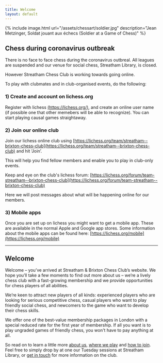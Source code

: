```yaml
---
title: Welcome
layout: default
---
```


{% include image.html url="/assets/chessart/soldier.jpg" description="Jean Metzinger, Soldat jouant aux échecs (Soldier at a Game of Chess)" %}

## Chess during coronavirus outbreak

There is no face to face chess during the coronavirus outbreal. All leagues are suspended and our venue for social chess, Streatham Library, is closed.

However Streatham Chess Club is working towards going online.

To play with clubmates and in club-organised events, do the following:

### 1) Create and account on lichess.org

Register with lichess  [(https://lichess.org/)](https://lichess.org/), and create an online user name (if possible one that other memebers will be able to recognize). You can start playing causal games straightaway. 

### 2) Join our online club

Join our lichess online club using  [https://lichess.org/team/streatham--brixton-chess-club](https://lichess.org/team/streatham--brixton-chess-club) and hit ‘Join’.

This will help you find fellow members and enable you to play in club-only events.

Keep and eye on the club's lichess forum: [https://lichess.org/forum/team-streatham--brixton-chess-club](https://lichess.org/forum/team-streatham--brixton-chess-club)

Here we will post messages about what will be happening online for our members.

### 3) Mobile apps

Once you are set up on lichess you might want to get a mobile app. These are available in the normal Apple and Google app stores. Some information about the mobile apps can be found here:  [https://lichess.org/mobile](https://lichess.org/mobile)

<hr>

## Welcome

Welcome – you’ve arrived at Streatham & Brixton Chess Club’s website.
We hope you’ll take a few moments to find out more about us – we’re a lively chess club
with a fast-growing membership and we provide opportunities for chess players of all
abilities.

We’re keen to attract new players of all kinds: experienced players who are looking for serious competitive chess,
casual players who want to play friendly social chess, and newcomers to the game who want
to develop their chess skills.

We offer one of the best-value membership packages in London with a special reduced rate
for the first year of membership. If all you want is to play ungraded games of friendly
chess, you won't have to pay anything at all.

So read on to learn a little more [about us](/about/index.html), [where we play](/about/venues.html) and [how to join](/join.html). Feel free to simply drop by at one our Tuesday sessions at Streatham Library, or [get in touch](contact.html) for more information on the club.
<br/>
